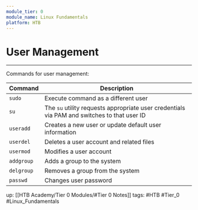 ```yaml
---
module_tier: 0
module_name: Linux Fundamentals
platform: HTB
---
```

# User Management
---
Commands for user management:

| Command    | Description                                                                                 |
| ---------- | ------------------------------------------------------------------------------------------- |
| `sudo`     | Execute command as a different user                                                         |
| `su`       | The `su` utility requests appropriate user credentials via PAM and switches to that user ID |
| `useradd`  | Creates a new user or update default user information                                       |
| `userdel`  | Deletes a user account and related files                                                    |
| `usermod`  | Modifies a user account                                                                     |
| `addgroup` | Adds a group to the system                                                                  |
| `delgroup` | Removes a group from the system                                                             |
| `passwd`   | Changes user password                                                                       | 
up: [[HTB Academy/Tier 0 Modules/#Tier  0 Notes]]
tags: #HTB #Tier_0 #Linux_Fundamentals 
